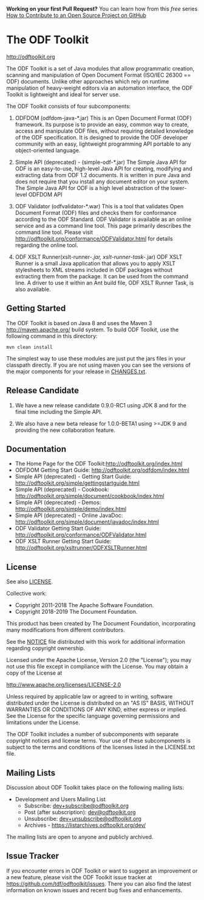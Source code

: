 **Working on your first Pull Request?** You can learn how from this *free* series [How to Contribute to an Open Source Project on GitHub](https://egghead.io/series/how-to-contribute-to-an-open-source-project-on-github)

# The ODF Toolkit

http://odftoolkit.org

The ODF Toolkit is a set of Java modules that allow programmatic
creation, scanning and manipulation of Open Document Format (ISO/IEC 26300 == ODF)
documents. Unlike other approaches which rely on runtime manipulation of heavy-weight
editors via an automation interface, the ODF Toolkit is lightweight and ideal for
server use.

The ODF Toolkit consists of four subcomponents:

1. ODFDOM (odfdom-java-*.jar)
    This is an Open Document Format (ODF) framework. Its purpose is to provide
    an easy, common way to create, access and manipulate ODF files, without
    requiring detailed knowledge of the ODF specification. It is designed to
    provide the ODF developer community with an easy, lightweight programming API
    portable to any object-oriented language.

2. Simple API (deprecated) - (simple-odf-*.jar)
    The Simple Java API for ODF is an easy-to-use, high-level Java API
    for creating, modifying and extracting data from ODF 1.2 documents.
    It is written in pure Java and does not require that you install any
    document editor on your system. The Simple Java API for ODF is a high
    level abstraction of the lower-level ODFDOM API

3. ODF Validator (odfvalidator-*.war)
    This is a tool that validates Open Document Format (ODF) files and checks them
    for conformance according to the ODF Standard. ODF Validator is available as an
    online service and as a command line tool. This page primarily describes the
    command line tool. Please visit http://odftoolkit.org/conformance/ODFValidator.html for details regarding the online tool.

4. ODF XSLT Runner(xslt-runner-*.jar, xslt-runner-task-*.jar)
    ODF XSLT Runner is a small Java application that allows you to apply XSLT
    stylesheets to XML streams included in ODF packages without extracting them
    from the package. It can be used from the command line. A driver to use it
    within an Ant build file, ODF XSLT Runner Task, is also available.


## Getting Started

The ODF Toolkit is based on Java 8 and uses the Maven 3 <http://maven.apache.org/>
build system. To build ODF Toolkit, use the following command in this directory:

    mvn clean install

The simplest way to use these modules are just put the jars files in your classpath
directly. If you are not using maven you can see the versions of the major components for
your release in [CHANGES.txt](CHANGES.txt).

## Release Candidate

1. We have a new release candidate 0.9.0-RC1 using JDK 8 and for the final time including the Simple API.

2. We also have a new beta release for 1.0.0-BETA1 using >=JDK 9 and providing the new collaboration feature.


## Documentation

* The Home Page for the ODF Toolkit:http://odftoolkit.org/index.html
* ODFDOM Getting Start Guide: http://odftoolkit.org/odfdom/index.html
* Simple API (deprecated) - Getting Start Guide: http://odftoolkit.org/simple/gettingstartguide.html
* Simple API (deprecated) - Cookbook: http://odftoolkit.org/simple/document/cookbook/index.html
* Simple API (deprecated) - Demos: http://odftoolkit.org/simple/demo/index.html
* Simple API (deprecated) - Online JavaDoc: http://odftoolkit.org/simple/document/javadoc/index.html
* ODF Validator Getting Start Guide: http://odftoolkit.org/conformance/ODFValidator.html
* ODF XSLT Runner Getting Start Guide: http://odftoolkit.org/xsltrunner/ODFXSLTRunner.html

## License

See also [LICENSE](LICENSE).

Collective work:
* Copyright 2011-2018 The Apache Software Foundation.
* Copyright 2018-2019 The Document Foundation.

This product has been created by The Document Foundation, incorporating
many modifications from different contributors.

See the [NOTICE](NOTICE) file distributed with this work for additional information
regarding copyright ownership.

Licensed under the Apache License, Version 2.0 (the "License");
you may not use this file except in compliance with the License.
You may obtain a copy of the License at

 http://www.apache.org/licenses/LICENSE-2.0

Unless required by applicable law or agreed to in writing, software
distributed under the License is distributed on an "AS IS" BASIS,
WITHOUT WARRANTIES OR CONDITIONS OF ANY KIND, either express or implied.
See the License for the specific language governing permissions and
limitations under the License.

The ODF Toolkit includes a number of subcomponents with separate copyright
notices and license terms. Your use of these subcomponents is subject to
the terms and conditions of the licenses listed in the LICENSE.txt file.

## Mailing Lists

Discussion about ODF Toolkit takes place on the following mailing lists:

* Development and Users Mailing List
  * Subscribe: dev+subscribe@odftoolkit.org
  * Post (after subscription): dev@odftoolkit.org
  * Unsubscribe: dev+unsubscribe@odftoolkit.org
  * Archives - https://listarchives.odftoolkit.org/dev/

The mailing lists are open to anyone and publicly archived.


## Issue Tracker

If you encounter errors in ODF Toolkit or want to suggest an improvement or
a new feature, please visit the ODF Toolkit issue tracker at
https://github.com/tdf/odftoolkit/issues. There you can also find the
latest information on known issues and recent bug fixes and enhancements.
